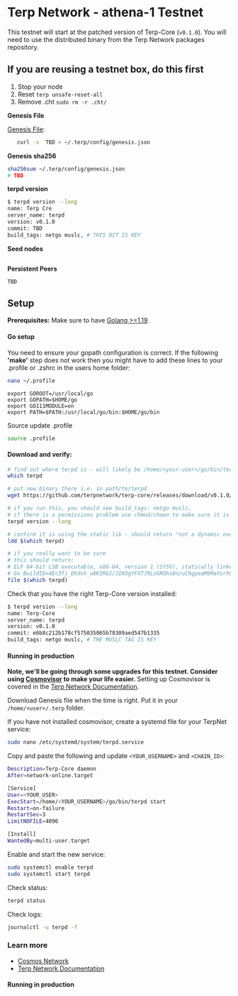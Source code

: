 # Terp Network - athena-1 Testnet

This testnet will start at the patched version of Terp-Core (`v0.1.0`). You will need to use the distributed binary from the Terp Network packages repository.

## If you are reusing a testnet box, do this first

1. Stop your node
2. Reset `terp unsafe-reset-all`
3. Remove .cht `sudo rm -r .cht/`


**Genesis File**

[Genesis File](/athena-1/genesis.json):

```bash
   curl -s  TBD > ~/.terp/config/genesis.json
```

**Genesis sha256**

```bash
sha256sum ~/.terp/config/genesis.json
# TBD
```

**terpd version**

```bash
$ terpd version --long
name: Terp Cre
server_name: terpd
version: v0.1.0
commit: TBD
build_tags: netgo muslc, # THIS BIT IS KEY
```

**Seed nodes**

```

```

**Persistent Peers**

```
TBD
```

## Setup

**Prerequisites:** Make sure to have [Golang >=1.19](https://golang.org/).

#### Go setup

You need to ensure your gopath configuration is correct. If the following **'make'** step does not work then you might have to add these lines to your .profile or .zshrc in the users home folder:

```sh
nano ~/.profile
```

```
export GOROOT=/usr/local/go
export GOPATH=$HOME/go
export GO111MODULE=on
export PATH=$PATH:/usr/local/go/bin:$HOME/go/bin
```

Source update .profile

```sh
source .profile
```

#### Download and verify:

```sh
# find out where terpd is - will likely be /home/<your-user>/go/bin/terpd
which terpd

# put new binary there i.e. in path/to/terpd
wget https://github.com/terpnetwork/terp-core/releases/download/v0.1.0/terp-core -O /home/<your-user>/go/bin/terpd

# if you run this, you should see build_tags: netgo muslc,
# if there is a permissions problem use chmod/chown to make sure it is executable
terpd version --long

# confirm it is using the static lib - should return "not a dynamic executable"
ldd $(which terpd)

# if you really want to be sure
# this should return:
# ELF 64-bit LSB executable, x86-64, version 1 (SYSV), statically linked, 
# Go BuildID=4Ec3fj_EKdvh_u8K3RGJ/JIKOgYFXTJ9LzGROhs8n/uC9gpeaM9MaYurh9DJiN/YcvB8Jc2ivQM2zUSHMhg, stripped
file $(which terpd)
```

Check that you have the right Terp-Core version installed:

```sh
$ terpd version --long
name: Terp-Core
server_name: terpd
version: v0.1.0
commit: e6b8c212b178cf575035065b78309aed547b1335
build_tags: netgo muslc, # THE MUSLC TAG IS KEY
```


#### Running in production

**Note, we'll be going through some upgrades for this testnet. Consider using [Cosmovisor](https://github.com/cosmos/cosmos-sdk/tree/master/cosmovisor) to make your life easier.** Setting up Cosmovisor is covered in the [Terp Network Documentation]().

Download Genesis file when the time is right. Put it in your `/home/<user>/.terp` folder.

If you have not installed cosmovisor, create a systemd file for your TerpNet service:

```sh
sudo nano /etc/systemd/system/terpd.service
```

Copy and paste the following and update `<YOUR_USERNAME>` and `<CHAIN_ID>`:

```sh
Description=Terp-Core daemon
After=network-online.target

[Service]
User=<YOUR_USER>
ExecStart=/home/<YOUR_USERNAME>/go/bin/terpd start
Restart=on-failure
RestartSec=3
LimitNOFILE=4096

[Install]
WantedBy=multi-user.target
```

Enable and start the new service:

```sh
sudo systemctl enable terpd
sudo systemctl start terpd
```

Check status:

```sh
terpd status
```

Check logs:

```sh
journalctl -u terpd -f
```

### Learn more

- [Cosmos Network](https://cosmos.network)
- [Terp Network Documentation](https://docs.terp.network/)

#### Running in production

